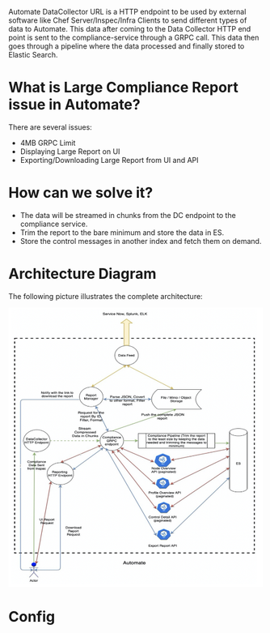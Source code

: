 Automate DataCollector URL is a HTTP endpoint to be used by external software like Chef Server/Inspec/Infra Clients to send different types of data to Automate. This data after coming to the Data Collector HTTP end point is sent to the compliance-service through a GRPC call. This data then goes through a pipeline where the data processed and finally stored to Elastic Search.

# What is Large Compliance Report issue in Automate?
There are several issues:

* 4MB GRPC Limit
* Displaying Large Report on UI
* Exporting/Downloading Large Report from UI and API

# How can we solve it?
* The data will be streamed in chunks from the DC endpoint to the compliance service.
* Trim the report to the bare minimum and store the data in ES.
* Store the control messages in another index and fetch them on demand.

# Architecture Diagram
The following picture illustrates the complete architecture:

![Architecture](https://raw.githubusercontent.com/Sahiba31/UI-Training/main/architecture.png)

# Config




